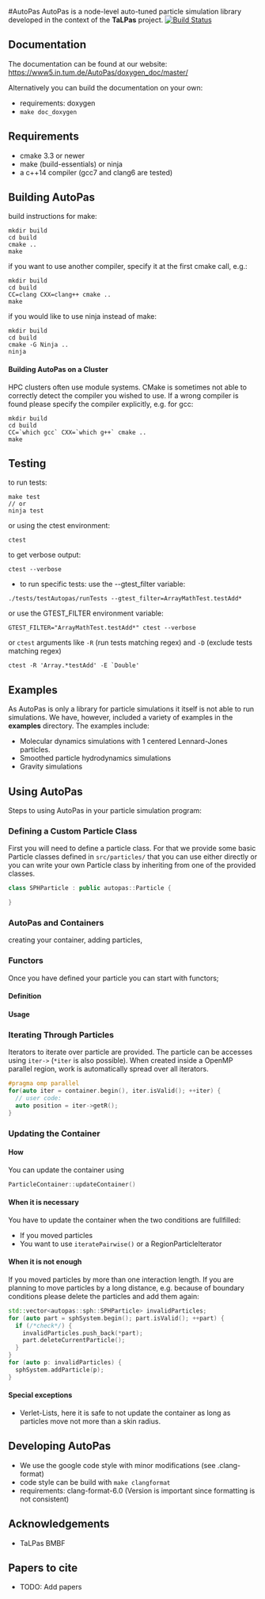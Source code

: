#AutoPas
AutoPas is a node-level auto-tuned particle simulation library developed
in the context of the **TaLPas** project. [![Build Status](https://www5.in.tum.de/jenkins/mardyn/buildStatus/icon?job=AutoPas-Multibranch/master)](https://www5.in.tum.de/jenkins/mardyn/job/AutoPas-Multibranch/job/master/)

## Documentation
The documentation can be found at our website:
 https://www5.in.tum.de/AutoPas/doxygen_doc/master/

Alternatively you can build the documentation on your own:
* requirements:
 doxygen
* `make doc_doxygen`


## Requirements
* cmake 3.3 or newer
* make (build-essentials) or ninja
* a c++14 compiler (gcc7 and clang6 are tested)


## Building AutoPas
build instructions for make:
```
mkdir build
cd build
cmake ..
make
```
if you want to use another compiler, specify it at the first cmake call, e.g.:
```
mkdir build
cd build
CC=clang CXX=clang++ cmake ..
make
```
if you would like to use ninja instead of make:
```
mkdir build
cd build
cmake -G Ninja ..
ninja
```

#### Building AutoPas on a Cluster
HPC clusters often use module systems. CMake is sometimes not able to
correctly detect the compiler you wished to use. If a wrong compiler is
found please specify the compiler explicitly, e.g. for gcc:
```
mkdir build
cd build
CC=`which gcc` CXX=`which g++` cmake ..
make
```



## Testing
to run tests:
```
make test
// or
ninja test
```
or using the ctest environment:
```
ctest
```
to get verbose output:
```
ctest --verbose
```
* to run specific tests:
use the --gtest_filter variable:
```
./tests/testAutopas/runTests --gtest_filter=ArrayMathTest.testAdd*
```
or use the GTEST_FILTER environment variable:
```
GTEST_FILTER="ArrayMathTest.testAdd*" ctest --verbose
```
or `ctest` arguments like `-R` (run tests matching regex) and `-D` (exclude tests matching regex)
```
ctest -R 'Array.*testAdd' -E `Double'
```


## Examples
As AutoPas is only a library for particle simulations it itself is not able to run simulations.
We have, however, included a variety of examples in the **examples** directory. The examples include:
* Molecular dynamics simulations with 1 centered Lennard-Jones particles.
* Smoothed particle hydrodynamics simulations
* Gravity simulations


## Using AutoPas

Steps to using AutoPas in your particle simulation program:
### Defining a Custom Particle Class
First you will need to define a particle class.
For that we provide some basic Particle classes defined
in `src/particles/` that you can use either directly
or you can write your own Particle class by inheriting from
one of the provided classes.
```C++
class SPHParticle : public autopas::Particle {

}
```
### AutoPas and Containers
creating your container, adding particles,
### Functors
Once you have defined your particle you can start with functors;
#### Definition
#### Usage

### Iterating Through Particles
Iterators to iterate over particle are provided.
The particle can be accesses using `iter->` (`*iter` is also possible).
When created inside a OpenMP parallel region, work is automatically spread over all iterators.
```C++
#pragma omp parallel
for(auto iter = container.begin(), iter.isValid(); ++iter) {
  // user code:
  auto position = iter->getR();
}
```

### Updating the Container
#### How
You can update the container using
```C++
ParticleContainer::updateContainer()
```
#### When it is necessary
You have to update the container when the two conditions are fullfilled:
* If you moved particles
* You want to use `iteratePairwise()` or a RegionParticleIterator


#### When it is not enough
If you moved particles by more than one interaction length.
If you are planning to move particles by a long distance,
e.g. because of boundary conditions please delete the particles and add them again:
```C++
std::vector<autopas::sph::SPHParticle> invalidParticles;
for (auto part = sphSystem.begin(); part.isValid(); ++part) {
  if (/*check*/) {
    invalidParticles.push_back(*part);
    part.deleteCurrentParticle();
  }
}
for (auto p: invalidParticles) {
  sphSystem.addParticle(p);
}
```

#### Special exceptions
* Verlet-Lists, here it is safe to not update the container
as long as particles move not more than a skin radius.


## Developing AutoPas
* We use the google code style with minor modifications (see .clang-format)
* code style can be build with `make clangformat`
* requirements:
	clang-format-6.0 
	(Version is important since formatting is not consistent)

## Acknowledgements
* TaLPas BMBF

## Papers to cite
* TODO: Add papers

